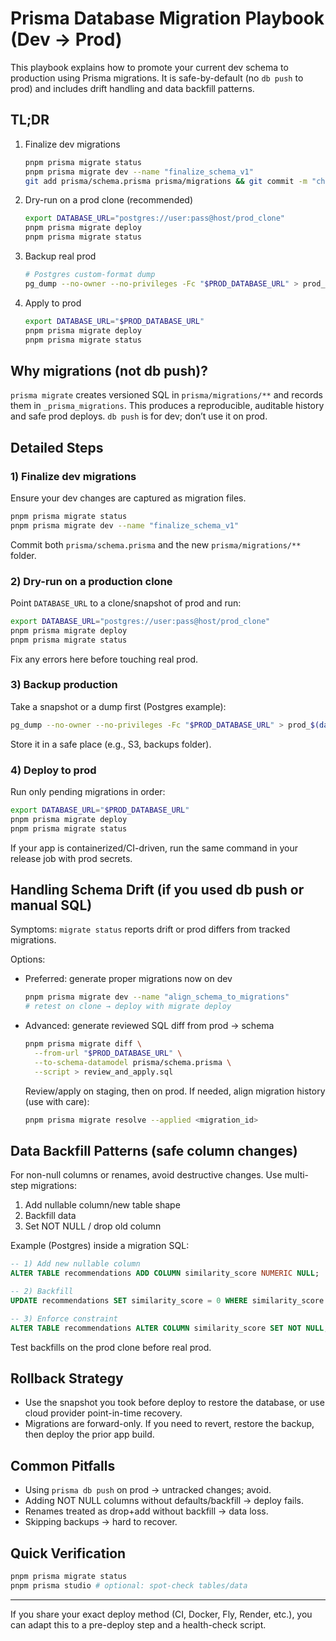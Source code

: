 # Prisma Database Migration Playbook (Dev → Prod)

This playbook explains how to promote your current dev schema to production using Prisma migrations. It is safe-by-default (no `db push` to prod) and includes drift handling and data backfill patterns.

## TL;DR

1. Finalize dev migrations
   ```bash
   pnpm prisma migrate status
   pnpm prisma migrate dev --name "finalize_schema_v1"
   git add prisma/schema.prisma prisma/migrations && git commit -m "chore(db): finalize schema v1"
   ```
2. Dry-run on a prod clone (recommended)
   ```bash
   export DATABASE_URL="postgres://user:pass@host/prod_clone"
   pnpm prisma migrate deploy
   pnpm prisma migrate status
   ```
3. Backup real prod
   ```bash
   # Postgres custom-format dump
   pg_dump --no-owner --no-privileges -Fc "$PROD_DATABASE_URL" > prod_$(date +%F).dump
   ```
4. Apply to prod
   ```bash
   export DATABASE_URL="$PROD_DATABASE_URL"
   pnpm prisma migrate deploy
   pnpm prisma migrate status
   ```

## Why migrations (not db push)?

`prisma migrate` creates versioned SQL in `prisma/migrations/**` and records them in `_prisma_migrations`. This produces a reproducible, auditable history and safe prod deploys. `db push` is for dev; don’t use it on prod.

## Detailed Steps

### 1) Finalize dev migrations

Ensure your dev changes are captured as migration files.

```bash
pnpm prisma migrate status
pnpm prisma migrate dev --name "finalize_schema_v1"
```

Commit both `prisma/schema.prisma` and the new `prisma/migrations/**` folder.

### 2) Dry-run on a production clone

Point `DATABASE_URL` to a clone/snapshot of prod and run:

```bash
export DATABASE_URL="postgres://user:pass@host/prod_clone"
pnpm prisma migrate deploy
pnpm prisma migrate status
```

Fix any errors here before touching real prod.

### 3) Backup production

Take a snapshot or a dump first (Postgres example):

```bash
pg_dump --no-owner --no-privileges -Fc "$PROD_DATABASE_URL" > prod_$(date +%F).dump
```

Store it in a safe place (e.g., S3, backups folder).

### 4) Deploy to prod

Run only pending migrations in order:

```bash
export DATABASE_URL="$PROD_DATABASE_URL"
pnpm prisma migrate deploy
pnpm prisma migrate status
```

If your app is containerized/CI-driven, run the same command in your release job with prod secrets.

## Handling Schema Drift (if you used db push or manual SQL)

Symptoms: `migrate status` reports drift or prod differs from tracked migrations.

Options:

- Preferred: generate proper migrations now on dev

  ```bash
  pnpm prisma migrate dev --name "align_schema_to_migrations"
  # retest on clone → deploy with migrate deploy
  ```

- Advanced: generate reviewed SQL diff from prod → schema
  ```bash
  pnpm prisma migrate diff \
    --from-url "$PROD_DATABASE_URL" \
    --to-schema-datamodel prisma/schema.prisma \
    --script > review_and_apply.sql
  ```
  Review/apply on staging, then on prod. If needed, align migration history (use with care):
  ```bash
  pnpm prisma migrate resolve --applied <migration_id>
  ```

## Data Backfill Patterns (safe column changes)

For non-null columns or renames, avoid destructive changes. Use multi-step migrations:

1. Add nullable column/new table shape
2. Backfill data
3. Set NOT NULL / drop old column

Example (Postgres) inside a migration SQL:

```sql
-- 1) Add new nullable column
ALTER TABLE recommendations ADD COLUMN similarity_score NUMERIC NULL;

-- 2) Backfill
UPDATE recommendations SET similarity_score = 0 WHERE similarity_score IS NULL;

-- 3) Enforce constraint
ALTER TABLE recommendations ALTER COLUMN similarity_score SET NOT NULL;
```

Test backfills on the prod clone before real prod.

## Rollback Strategy

- Use the snapshot you took before deploy to restore the database, or use cloud provider point-in-time recovery.
- Migrations are forward-only. If you need to revert, restore the backup, then deploy the prior app build.

## Common Pitfalls

- Using `prisma db push` on prod → untracked changes; avoid.
- Adding NOT NULL columns without defaults/backfill → deploy fails.
- Renames treated as drop+add without backfill → data loss.
- Skipping backups → hard to recover.

## Quick Verification

```bash
pnpm prisma migrate status
pnpm prisma studio # optional: spot-check tables/data
```

---

If you share your exact deploy method (CI, Docker, Fly, Render, etc.), you can adapt this to a pre-deploy step and a health-check script.
